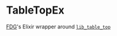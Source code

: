 # TableTopEx

[FDG](https://flyingdutchmangames.com)'s Elixir wrapper around [`lib_table_top`](https://github.com/FlyingDutchmanGames/lib_table_top/)

